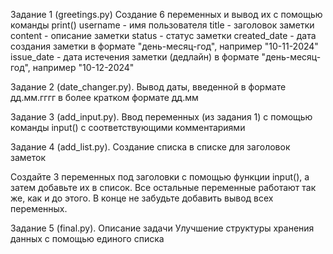 Задание 1 (greetings.py)
Создание 6 переменных и вывод их с помощью команды print()
username - имя пользователя
title - заголовок заметки
content - описание заметки
status - статус заметки
created_date - дата создания заметки в формате "день-месяц-год", например "10-11-2024"
issue_date - дата истечения заметки (дедлайн) в формате "день-месяц-год", например "10-12-2024"

Задание 2 (date_changer.py).
Вывод даты, введенной в формате дд.мм.гггг в более кратком формате  дд.мм

Задание 3 (add_input.py).
Ввод переменных (из задания 1) с помощью команды input() с соответствующими комментариями

Задание 4 (add_list.py).
Создание списка в списке для заголовок заметок 

Создайте 3 переменных под заголовки с помощью функции input(), а затем добавьте их в список. Все остальные переменные работают так же, как и до этого. В конце не забудьте добавить вывод всех переменных.

Задание 5 (final.py).
Описание задачи
Улучшение структуры хранения данных с помощью единого списка

